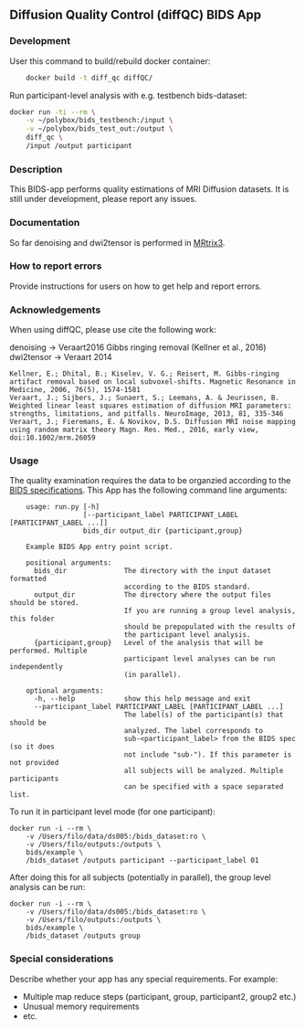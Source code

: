 ## Diffusion Quality Control (diffQC) BIDS App

### Development
User this command to build/rebuild docker container:
```sh
	docker build -t diff_qc diffQC/
```
Run participant-level analysis with e.g. testbench bids-dataset:
```sh
docker run -ti --rm \
	-v ~/polybox/bids_testbench:/input \
	-v ~/polybox/bids_test_out:/output \
	diff_qc \
	/input /output participant
```
### Description
This BIDS-app performs quality estimations of MRI Diffusion datasets. It is still under development, please report any issues.

### Documentation
So far denoising and dwi2tensor is performed in [MRtrix3](http://www.mrtrix.org).

### How to report errors
Provide instructions for users on how to get help and report errors.

### Acknowledgements
When using diffQC, please use cite the following work:

denoising -> Veraart2016
Gibbs ringing removal (Kellner et al., 2016)
dwi2tensor -> Veraart 2014
```
Kellner, E.; Dhital, B.; Kiselev, V. G.; Reisert, M. Gibbs-ringing artifact removal based on local subvoxel-shifts. Magnetic Resonance in Medicine, 2006, 76(5), 1574-1581
Veraart, J.; Sijbers, J.; Sunaert, S.; Leemans, A. & Jeurissen, B. Weighted linear least squares estimation of diffusion MRI parameters: strengths, limitations, and pitfalls. NeuroImage, 2013, 81, 335-346
Veraart, J.; Fieremans, E. & Novikov, D.S. Diffusion MRI noise mapping using random matrix theory Magn. Res. Med., 2016, early view, doi:10.1002/mrm.26059
```

### Usage
The quality examination requires the data to be organzied according to the [BIDS specifications](http://bids.neuroimaging.io/).
This App has the following command line arguments:

		usage: run.py [-h]
		              [--participant_label PARTICIPANT_LABEL [PARTICIPANT_LABEL ...]]
		              bids_dir output_dir {participant,group}

		Example BIDS App entry point script.

		positional arguments:
		  bids_dir              The directory with the input dataset formatted
		                        according to the BIDS standard.
		  output_dir            The directory where the output files should be stored.
		                        If you are running a group level analysis, this folder
		                        should be prepopulated with the results of
		                        the participant level analysis.
		  {participant,group}   Level of the analysis that will be performed. Multiple
		                        participant level analyses can be run independently
		                        (in parallel).

		optional arguments:
		  -h, --help            show this help message and exit
		  --participant_label PARTICIPANT_LABEL [PARTICIPANT_LABEL ...]
		                        The label(s) of the participant(s) that should be
		                        analyzed. The label corresponds to
		                        sub-<participant_label> from the BIDS spec (so it does
		                        not include "sub-"). If this parameter is not provided
		                        all subjects will be analyzed. Multiple participants
		                        can be specified with a space separated list.

To run it in participant level mode (for one participant):

    docker run -i --rm \
		-v /Users/filo/data/ds005:/bids_dataset:ro \
		-v /Users/filo/outputs:/outputs \
		bids/example \
		/bids_dataset /outputs participant --participant_label 01

After doing this for all subjects (potentially in parallel), the group level analysis
can be run:

    docker run -i --rm \
		-v /Users/filo/data/ds005:/bids_dataset:ro \
		-v /Users/filo/outputs:/outputs \
		bids/example \
		/bids_dataset /outputs group

### Special considerations
Describe whether your app has any special requirements. For example:

- Multiple map reduce steps (participant, group, participant2, group2 etc.)
- Unusual memory requirements
- etc.
